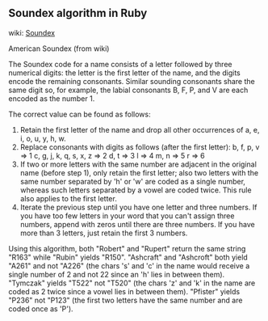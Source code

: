 Soundex algorithm in Ruby
----------------------------------------

wiki: [Soundex](http://en.wikipedia.org/wiki/Soundex)


American Soundex (from wiki)

The Soundex code for a name consists of a letter followed by three numerical digits: the letter is the first letter of the name, and the digits encode the remaining consonants. Similar sounding consonants share the same digit so, for example, the labial consonants B, F, P, and V are each encoded as the number 1.

The correct value can be found as follows:

 1. Retain the first letter of the name and drop all other occurrences of a, e, i, o, u, y, h, w.
 2. Replace consonants with digits as follows (after the first letter):
    b, f, p, v => 1
    c, g, j, k, q, s, x, z => 2
    d, t => 3
    l => 4
    m, n => 5
    r => 6
 3. If two or more letters with the same number are adjacent in the original name (before step 1), only retain the first letter; also two letters with the same number separated by 'h' or 'w' are coded as a single number, whereas such letters separated by a vowel are coded twice. This rule also applies to the first letter.
 4. Iterate the previous step until you have one letter and three numbers. If you have too few letters in your word that you can't assign three numbers, append with zeros until there are three numbers. If you have more than 3 letters, just retain the first 3 numbers.

Using this algorithm, both "Robert" and "Rupert" return the same string "R163" while "Rubin" yields "R150". "Ashcraft" and "Ashcroft" both yield "A261" and not "A226" (the chars 's' and 'c' in the name would receive a single number of 2 and not 22 since an 'h' lies in between them). "Tymczak" yields "T522" not "T520" (the chars 'z' and 'k' in the name are coded as 2 twice since a vowel lies in between them). "Pfister" yields "P236" not "P123" (the first two letters have the same number and are coded once as 'P').